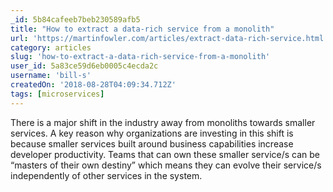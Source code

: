 ```yaml
---
_id: 5b84cafeeb7beb230589afb5
title: "How to extract a data-rich service from a monolith"
url: 'https://martinfowler.com/articles/extract-data-rich-service.html'
category: articles
slug: 'how-to-extract-a-data-rich-service-from-a-monolith'
user_id: 5a83ce59d6eb0005c4ecda2c
username: 'bill-s'
createdOn: '2018-08-28T04:09:34.712Z'
tags: [microservices]
---
```


There is a major shift in the industry away from monoliths towards smaller services. A key reason why organizations are investing in this shift is because smaller services built around business capabilities increase developer productivity. Teams that can own these smaller service/s can be “masters of their own destiny” which means they can evolve their service/s independently of other services in the system.


